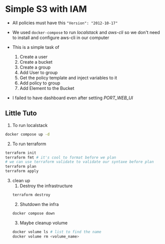 # Simple S3 with IAM

- All policies must have this `"Version": "2012-10-17"`
- We used `docker-compose` to run *localstack* and *aws-cli* so we don't need to install and configure aws-cli in our computer
- This is a simple task of
    1. Create a user
    2. Create a bucket
    3. Create a group
    4. Add User to group
    5. Get the policy template and inject variables to it
    6. Add policy to group
    7. Add Element to the Bucket

- I failed to have dashboard even after setting *PORT_WEB_UI*

## Little Tuto

1. To run localstack 
```bash
docker compose up -d
```
2. To run terraform
```bash
terraform init
terraform fmt # it's cool to format before we plan
# we can use terraform validate to validate our syntaxe before plan 
terraform plan
terraform apply
```
3. clean up
    1. Destroy the infrastructure
    ```bash
    terraform destroy
    ```
    2. Shutdown the infra
    ```bash
    docker compose down
    ```
    3. Maybe cleanup volume
    ```bash
    docker volume ls # list to find the name
    docker volume rm <volume_name>
    ```